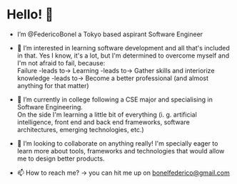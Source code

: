 <h1>Hello! 👋 </h1>


- I’m @FedericoBonel a Tokyo based aspirant Software Engineer 
- 👀 I’m interested in learning software development and all that's included in that. Yes I know, it's a lot, but I'm determined to overcome myself and I'm not afraid to fail, because:  <br> 
Failure -leads to-> Learning -leads to-> Gather skills and interiorize knowledge -leads to-> Become a better professional (and almost anything for that matter)  <br> 

- 🌱 I’m currently in college following a CSE major and specialising in Software Engineering. <br> 
On the side I'm learning a little bit of everything (i. g. artificial intelligence, front end and back end frameworks, software architectures, emerging technologies, etc.) 
- 💞️ I’m looking to collaborate on anything really! I'm specially eager to learn more about tools, frameworks and technologies that would allow me to design better products.
- 📫 How to reach me? -> you can hit me up on bonelfederico@gmail.com


<!---
FedericoBonel/FedericoBonel is a ✨ special ✨ repository because its `README.md` (this file) appears on your GitHub profile.
You can click the Preview link to take a look at your changes.
--->

